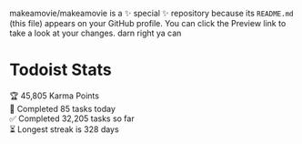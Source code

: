 makeamovie/makeamovie is a ✨ special ✨ repository because its `README.md` (this file) appears on your GitHub profile.
You can click the Preview link to take a look at your changes. darn right ya can

# Todoist Stats

<!-- TODO-IST:START -->
🏆  45,805 Karma Points           
🌸  Completed 85 tasks today           
✅  Completed 32,205 tasks so far           
⏳  Longest streak is 328 days
<!-- TODO-IST:END -->